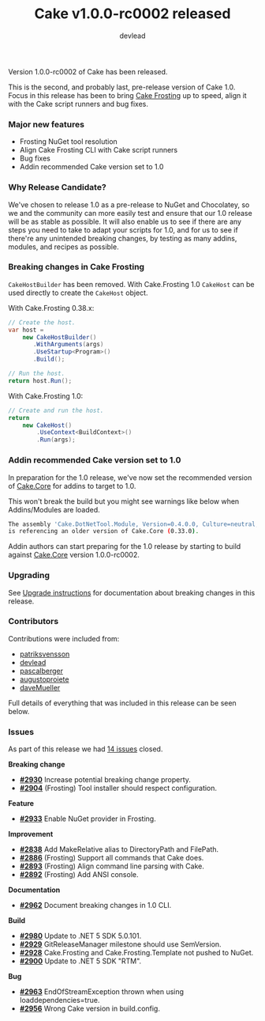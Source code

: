 ﻿---
title: Cake v1.0.0-rc0002 released
category: Release Notes
author: devlead
---

Version 1.0.0-rc0002 of Cake has been released.

This is the second, and probably last, pre-release version of Cake 1.0. Focus in this release has been to bring [Cake Frosting](/docs/running-builds/runners/cake-frosting) up to speed, align it with the Cake script runners and bug fixes.

### Major new features

* Frosting NuGet tool resolution
* Align Cake Frosting CLI with Cake script runners
* Bug fixes
* Addin recommended Cake version set to 1.0

### Why Release Candidate?

We've chosen to release 1.0 as a pre-release to NuGet and Chocolatey, so we and the community can more easily test and ensure that our 1.0 release will be as stable as possible.
It will also enable us to see if there are any steps you need to take to adapt your scripts for 1.0, and for us to see if there're any unintended breaking changes, by testing as many addins, modules, and recipes as possible.

### Breaking changes in Cake Frosting

`CakeHostBuilder` has been removed.
With Cake.Frosting 1.0 `CakeHost` can be used directly to create the `CakeHost` object.

With Cake.Frosting 0.38.x:

```csharp
// Create the host.
var host =
    new CakeHostBuilder()
       .WithArguments(args)
       .UseStartup<Program>()
       .Build();

// Run the host.
return host.Run();
```

With Cake.Frosting 1.0:

```csharp
// Create and run the host.
return
    new CakeHost()
        .UseContext<BuildContext>()
        .Run(args);
```

### Addin recommended Cake version set to 1.0

In preparation for the 1.0 release, we've now set the recommended version of [Cake.Core](https://www.nuget.org/packages/Cake.Core/1.0.0-rc0002) for addins to target to 1.0.

This won't break the build but you might see warnings like below when Addins/Modules are loaded.

```bash
The assembly 'Cake.DotNetTool.Module, Version=0.4.0.0, Culture=neutral, PublicKeyToken=null'
is referencing an older version of Cake.Core (0.33.0).
```

Addin authors can start preparing for the 1.0 release by starting to build against [Cake.Core](https://www.nuget.org/packages/Cake.Core/1.0.0-rc0002) version 1.0.0-rc0002.

### Upgrading

See [Upgrade instructions](/docs/getting-started/upgrade#cake-0.38.x-to-cake-1.0) for documentation about breaking changes in this release.

### Contributors

Contributions were included from:

- [patriksvensson](https://github.com/patriksvensson)
- [devlead](https://github.com/devlead)
- [pascalberger](https://github.com/pascalberger)
- [augustoproiete](https://github.com/augustoproiete)
- [daveMueller](https://github.com/daveMueller)

Full details of everything that was included in this release can be seen below.

<!--excerpt-->

### Issues

As part of this release we had [14 issues](https://github.com/cake-build/cake/milestone/74?closed=1) closed.

__Breaking change__

- [__#2930__](https://github.com/cake-build/cake/issues/2930) Increase potential breaking change property.
- [__#2904__](https://github.com/cake-build/cake/issues/2904) (Frosting) Tool installer should respect configuration.

__Feature__

- [__#2933__](https://github.com/cake-build/cake/issues/2933) Enable NuGet provider in Frosting.

__Improvement__

- [__#2838__](https://github.com/cake-build/cake/issues/2838) Add MakeRelative alias to DirectoryPath and FilePath.
- [__#2886__](https://github.com/cake-build/cake/issues/2886) (Frosting) Support all commands that Cake does.
- [__#2893__](https://github.com/cake-build/cake/issues/2893) (Frosting) Align command line parsing with Cake.
- [__#2892__](https://github.com/cake-build/cake/issues/2892) (Frosting) Add ANSI console.

__Documentation__

- [__#2962__](https://github.com/cake-build/cake/issues/2962) Document breaking changes in 1.0 CLI.

__Build__

- [__#2980__](https://github.com/cake-build/cake/issues/2980) Update to .NET 5 SDK 5.0.101.
- [__#2929__](https://github.com/cake-build/cake/issues/2929) GitReleaseManager milestone should use SemVersion.
- [__#2928__](https://github.com/cake-build/cake/issues/2928) Cake.Frosting and Cake.Frosting.Template not pushed to NuGet.
- [__#2900__](https://github.com/cake-build/cake/issues/2900) Update to .NET 5 SDK "RTM".

__Bug__

- [__#2963__](https://github.com/cake-build/cake/issues/2963) EndOfStreamException thrown when using loaddependencies=true.
- [__#2956__](https://github.com/cake-build/cake/issues/2956) Wrong Cake version in build.config.
